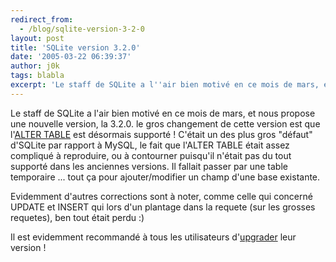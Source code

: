 ```yaml
---
redirect_from:
  - /blog/sqlite-version-3-2-0
layout: post
title: 'SQLite version 3.2.0'
date: '2005-03-22 06:39:37'
author: j0k
tags: blabla
excerpt: 'Le staff de SQLite a l''air bien motivé en ce mois de mars, et nous propose une nouvelle version, la 3.2.0.   )   le gros changement de cette version est que l''[ALTER TABLE](http://www.sqlite.org/lang_altertable.html) est désormais supporté ! C''était un des plus gros "défaut" d''SQLite par rapport à MySQL, le fait que l''ALTER TABLE était assez compliqué à      ...'
---
```


Le staff de SQLite a l'air bien motivé en ce mois de mars, et nous propose une nouvelle version, la 3.2.0.      le gros changement de cette version est que l'[ALTER TABLE](http://www.sqlite.org/lang_altertable.html) est désormais supporté ! C'était un des plus gros "défaut" d'SQLite par rapport à MySQL, le fait que l'ALTER TABLE était assez compliqué à reproduire, ou à contourner puisqu'il n'était pas du tout supporté dans les anciennes versions. Il fallait passer par une table temporaire ... tout ça pour ajouter/modifier un champ d'une base existante.

Evidemment d'autres corrections sont à noter, comme celle qui concerné UPDATE et INSERT qui lors d'un plantage dans la requete (sur les grosses requetes), ben tout était perdu :)

Il est evidemment recommandé à tous les utilisateurs d'[upgrader](http://www.sqlite.org/download.html) leur version !
